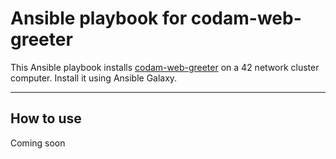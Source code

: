 # Ansible playbook for codam-web-greeter
This Ansible playbook installs [codam-web-greeter](https://github.com/codam-coding-college/codam-web-greeter) on a 42 network cluster computer. Install it using Ansible Galaxy.

---

## How to use
Coming soon
